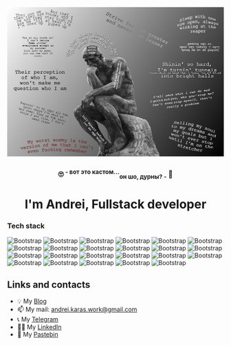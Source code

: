 ## ![Impressive picture](/assets/images/impressive.png)

<h3 align="center">🙄  <sup>- вот это кастом...</sup><sub>он шо, дурны? -</sub>  🤔</h3>

<h1 align="center">I'm Andrei, Fullstack developer</h1>

### Tech stack

![Bootstrap](https://img.shields.io/badge/-.NET-05122A?style=flat-square&logo=.NET&color=353535)
![Bootstrap](https://img.shields.io/badge/-.NET_Core-05122A?style=flat-square&logo=.NET&color=353535)
![Bootstrap](https://img.shields.io/badge/-ASP.NET-05122A?style=flat-square&logo=.NET&color=353535)
![Bootstrap](https://img.shields.io/badge/-Entity_Framework-05122A?style=flat-square&logo=.NET&color=353535)
![Bootstrap](https://img.shields.io/badge/-MediatR-05122A?style=flat-square&logo=.NET&color=353535)
![Bootstrap](https://img.shields.io/badge/-Hangfire-05122A?style=flat-square&logo=.NET&color=353535)
![Bootstrap](https://img.shields.io/badge/-Identity-05122A?style=flat-square&logo=.NET&color=353535)
![Bootstrap](https://img.shields.io/badge/-Ocelot-05122A?style=flat-square&logo=.NET&color=353535)
![Bootstrap](https://img.shields.io/badge/-PostgreSQL-05122A?style=flat-square&logo=PostgreSQL&color=353535)
![Bootstrap](https://img.shields.io/badge/-MongoDB-05122A?style=flat-square&logo=mongodb&color=353535)
![Bootstrap](https://img.shields.io/badge/-Redis-05122A?style=flat-square&logo=redis&color=353535)
![Bootstrap](https://img.shields.io/badge/-Apache_Kafka-05122A?style=flat-square&logo=ApacheKafka&color=353535)
![Bootstrap](https://img.shields.io/badge/-Git-05122A?style=flat-square&logo=Git&color=353535)
![Bootstrap](https://img.shields.io/badge/-Docker-05122A?style=flat-square&logo=Docker&color=353535)
![Bootstrap](https://img.shields.io/badge/-ElasticSearch-05122A?style=flat-square&logo=ElasticSearch&color=353535)
![Bootstrap](https://img.shields.io/badge/-Logstash-05122A?style=flat-square&logo=Logstash&color=353535)
![Bootstrap](https://img.shields.io/badge/-Kibana-05122A?style=flat-square&logo=Kibana&color=353535)
![Bootstrap](https://img.shields.io/badge/-Typescript-05122A?style=flat-square&logo=typescript&color=353535)
![Bootstrap](https://img.shields.io/badge/-Angular-05122A?style=flat-square&logo=angular&color=353535)
![Bootstrap](https://img.shields.io/badge/-Sass-05122A?style=flat-square&logo=sass&color=353535)
![Bootstrap](https://img.shields.io/badge/-xUnit-05122A?style=flat-square&logo=.NET&color=353535)
![Bootstrap](https://img.shields.io/badge/-Postman-05122A?style=flat-square&logo=postman&color=353535)
![Bootstrap](https://img.shields.io/badge/-Insomnia-05122A?style=flat-square&logo=insomnia&color=353535)

## Links and contacts

- 💡 My [Blog](https://anticlown322.github.io)
- 📫 My mail: andrei.karas.work@gmail.com
- 📞 My [Telegram](https://t.me/klwnfish)
- 👨‍💻 My [LinkedIn](https://www.linkedin.com/in/andreykaras/)
- 🎲 My [Pastebin](https://pastebin.com/u/anticlown)
